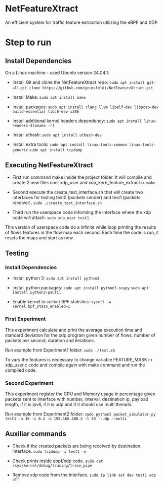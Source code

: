 # NetFeatureXtract
An efficient system for traffic feature extraction utilizing the eBPF and XDP.

# Step to run

## Install Dependencies

On a Linux machine - used Ubunto version 24.04.1:

- Install Git and clone the NetFeatureXtract repo:
`sudo apt install git-all`
`git clone https://github.com/geinsfeldt/NetFeatureXtract.git`

- Install Make:
`sudo apt install make`

- Install packages:
`sudo apt install clang llvm libelf-dev libpcap-dev build-essential libc6-dev-i386`

- Install additional kernel headers dependency:
`sudo apt install linux-headers-$(uname -r)`

- Install uthash:
`sudo apt install uthash-dev`

- Install extra tools:
`sudo apt install linux-tools-common linux-tools-generic`
`sudo apt install tcpdump`

## Executing NetFeatureXtract

- First run command make inside the project folder. It will compile and create 2 new files one: xdp_user and xdp_kern_feature_extract.o.
`make`

- Second execute the create_test_interface.sh that will create two interfaces for testing test0 (packets sender) and test1 (packets receiver).
`sudo ./create_test_interface.sh`

- Third run the userspace code informing the interface where the xdp code will attach.
`sudo xdp_user test1`

This version of userspace code do a infinite while loop printing the results of flows features in the flow map each second. Each time the code is run, it resets the maps and start as new.

## Testing

### Install Dependencies

- Install python 3:
`sudo apt install python3`

- Install python packages:
`sudo apt install python3-scapy`
`sudo apt install python3-psutil`

- Enable kernel to collect BPF statistics:
`sysctl -w kernel.bpf_stats_enabled=1`

### First Experiment

This experiment calculate and print the average execution time and standard deviation for the xdp program given number of flows, number of packets per second, duration and iterations.

Run example from Experiment1 folder:
`sudo ./test.sh`

To vary the features is necessary to change variable FEATURE_MASK in xdp_user.c code and compile again with make command and run the compiled code.

### Second Experiment

This experiment register the CPU and Memory usage in percentage given packets sent to interface with number, interval, destination ip, payload length, if it is ipv6, if it is udp and if it should use multi threads.

Run example from Experiment2 folder:
`sudo python3 packet_simulator.py test1 -n 10 -i 0.2 -d 192.168.100.2 -l 50 --udp --multi`

## Auxiliar commands

- Check if the created packets are being received by destination interface.
`sudo tcpdump -i test1 -n`

- Check prints inside ebpf/xdp code.
`sudo cat /sys/kernel/debug/tracing/trace_pipe`

- Remove xdp code from the interface.
`sudo ip link set dev test1 xdp off`







